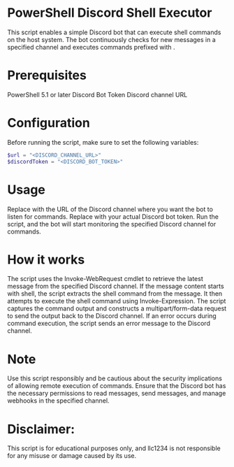 # PowerShell Discord Shell Executor
This script enables a simple Discord bot that can execute shell commands on the host system. The bot continuously checks for new messages in a specified channel and executes commands prefixed with <shell>.

<h1>Prerequisites</h1>
PowerShell 5.1 or later
Discord Bot Token
Discord channel URL


<h1>Configuration</h1>
Before running the script, make sure to set the following variables:

```powershell
$url = "<DISCORD_CHANNEL_URL>"
$discordToken = "<DISCORD_BOT_TOKEN>"
```

<h1>Usage</h1>
Replace <DISCORD_CHANNEL_URL> with the URL of the Discord channel where you want the bot to listen for commands.
Replace <DISCORD_BOT_TOKEN> with your actual Discord bot token.
Run the script, and the bot will start monitoring the specified Discord channel for commands.

<h1>How it works</h1>
The script uses the Invoke-WebRequest cmdlet to retrieve the latest message from the specified Discord channel.
If the message content starts with shell, the script extracts the shell command from the message.
It then attempts to execute the shell command using Invoke-Expression.
The script captures the command output and constructs a multipart/form-data request to send the output back to the Discord channel.
If an error occurs during command execution, the script sends an error message to the Discord channel.

<h1>Note</h1>
Use this script responsibly and be cautious about the security implications of allowing remote execution of commands.
Ensure that the Discord bot has the necessary permissions to read messages, send messages, and manage webhooks in the specified channel.


<h1>Disclaimer:</h1>
This script is for educational purposes only, and llc1234 is not responsible for any misuse or damage caused by its use.
